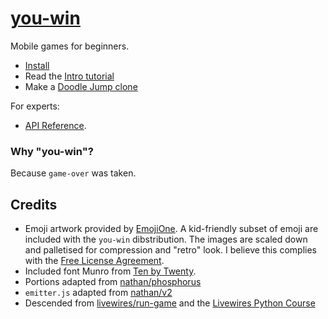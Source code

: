 # [you-win](https://livewires.github.io/you-win/install)

Mobile games for beginners.

  * [Install](https://livewires.github.io/you-win/install)
  * Read the [Intro tutorial](https://livewires.github.io/you-win/00-new-world)
  * Make a [Doodle Jump clone](https://livewires.github.io/you-win/jump)

For experts:

  * [API Reference](https://livewires.github.io/you-win/reference).


### Why "you-win"?

Because `game-over` was taken.

## Credits

* Emoji artwork provided by [EmojiOne](https://www.emojione.com/). A kid-friendly subset of emoji are included with the `you-win` dibstribution. The images are scaled down and palletised for compression and "retro" look. I believe this complies with the [Free License Agreement](https://d2gx6z0drfblcq.cloudfront.net/license-free.pdf).
* Included font Munro from [Ten by Twenty](http://tenbytwenty.com/?xxxx_posts=munro).
* Portions adapted from [nathan/phosphorus](https://github.com/nathan/phosphorus)
* `emitter.js` adapted from [nathan/v2](https://github.com/nathan/v2/blob/5ce1713a757a0b6993d003b532072bc093598860/emitter.js)
* Descended from [livewires/run-game](https://github.com/livewires/run-game) and the [Livewires Python Course](https://github.com/livewires/python)

